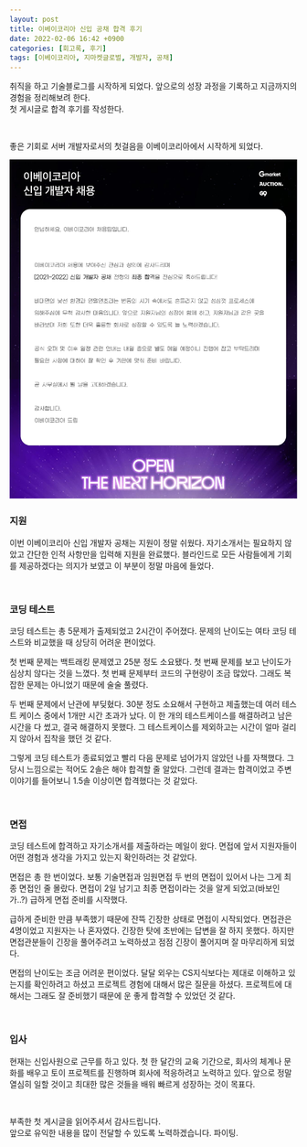 ```yaml
---
layout: post
title: 이베이코리아 신입 공채 합격 후기
date: 2022-02-06 16:42 +0900
categories: [회고록, 후기]
tags: [이베이코리아, 지마켓글로벌, 개발자, 공채]
---
```


취직을 하고 기술블로그를 시작하게 되었다. 앞으로의 성장 과정을 기록하고 지금까지의 경험을 정리해보려 한다.   
첫 게시글로 합격 후기를 작성한다. 

<br>

좋은 기회로 서버 개발자로서의 첫걸음을 이베이코리아에서 시작하게 되었다.

![ebay](/assets/img/ebaykorea.png)

### 지원

이번 이베이코리아 신입 개발자 공채는 지원이 정말 쉬웠다. 자기소개서는 필요하지 않았고 간단한 인적 사항만을 입력해 지원을 완료했다. 블라인드로 모든 사람들에게 기회를 제공하겠다는 의지가 보였고 이 부분이 정말 마음에 들었다. 

<br>

### 코딩 테스트

코딩 테스트는 총 5문제가 출제되었고 2시간이 주어졌다. 문제의 난이도는 여타 코딩 테스트와 비교했을 때 상당히 어려운 편이었다.

첫 번째 문제는 백트래킹 문제였고 25분 정도 소요됐다. 첫 번째 문제를 보고 난이도가 심상치 않다는 것을 느꼈다. 첫 번째 문제부터 코드의 구현량이 조금 많았다. 그래도 복잡한 문제는 아니었기 때문에 술술 풀렸다.

두 번째 문제에서 난관에 부딪혔다. 30분 정도 소요해서 구현하고 제출했는데 여러 테스트 케이스 중에서 1개만 시간 초과가 났다. 이 한 개의 테스트케이스를 해결하려고 남은 시간을 다 썼고, 결국 해결하지 못했다. 그 테스트케이스를 제외하고는 시간이 얼마 걸리지 않아서 집착을 했던 것 같다.

그렇게 코딩 테스트가 종료되었고 빨리 다음 문제로 넘어가지 않았던 나를 자책했다. 그 당시 느낌으로는 적어도 2솔은 해야 합격할 줄 알았다. 그런데 결과는 합격이었고 주변 이야기를 들어보니 1.5솔 이상이면 합격했다는 것 같았다.

<br>

### 면접

코딩 테스트에 합격하고 자기소개서를 제출하라는 메일이 왔다. 면접에 앞서 지원자들이 어떤 경험과 생각을 가지고 있는지 확인하려는 것 같았다.

면접은 총 한 번이었다. 보통 기술면접과 임원면접 두 번의 면접이 있어서 나는 그게 최종 면접인 줄 몰랐다. 면접이 2일 남기고 최종 면접이라는 것을 알게 되었고(바보인가..?) 급하게 면접 준비를 시작했다.

급하게 준비한 만큼 부족했기 때문에 잔뜩 긴장한 상태로 면접이 시작되었다. 면접관은 4명이었고 지원자는 나 혼자였다. 긴장한 탓에 초반에는 답변을 잘 하지 못했다. 하지만 면접관분들이 긴장을 풀어주려고 노력하셨고 점점 긴장이 풀어지며 잘 마무리하게 되었다.

면접의 난이도는 조금 어려운 편이었다. 달달 외우는 CS지식보다는 제대로 이해하고 있는지를 확인하려고 하셨고 프로젝트 경험에 대해서 많은 질문을 하셨다. 프로젝트에 대해서는 그래도 잘 준비했기 때문에 운 좋게 합격할 수 있었던 것 같다.

<br>

### 입사

현재는 신입사원으로 근무를 하고 있다. 첫 한 달간의 교육 기간으로, 회사의 체계나 문화를 배우고 토이 프로젝트를 진행하며 회사에 적응하려고 노력하고 있다. 앞으로 정말 열심히 일할 것이고 최대한 많은 것들을 배워 빠르게 성장하는 것이 목표다.

<br>

부족한 첫 게시글을 읽어주셔서 감사드립니다.   
앞으로 유익한 내용을 많이 전달할 수 있도록 노력하겠습니다. 파이팅.